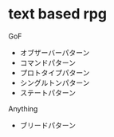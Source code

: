 # text based rpg

GoF
- オブザーバーパターン
- コマンドパターン
- プロトタイプパターン
- シングルトンパターン
- ステートパターン

Anything
- ブリードパターン

